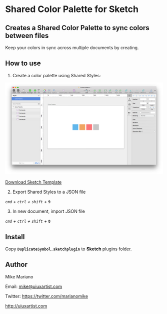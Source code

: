 Shared Color Palette for Sketch
==================================

## Creates a Shared Color Palette to sync colors between files

Keep your colors in sync across multiple documents by creating.


## How to use

1. Create a color palette using Shared Styles:

![Color Palette](screens/ColorPalette.png "Color Palette")

[Download Sketch Template](https://github.com/marianomike/sketch-sharedcolorpalette/tree/master/Templates)

2. Export Shared Styles to a JSON file

*`cmd` + `ctrl` + `shift` +* **`9`**

3. In new document, import JSON file

*`cmd` + `ctrl` + `shift` +* **`8`**


## Install

Copy **`DuplicateSymbol.sketchplugin`** to **Sketch** plugins folder.


## Author

Mike Mariano

Email: mike@uiuxartist.com

Twitter: https://twitter.com/marianomike

http://uiuxartist.com
